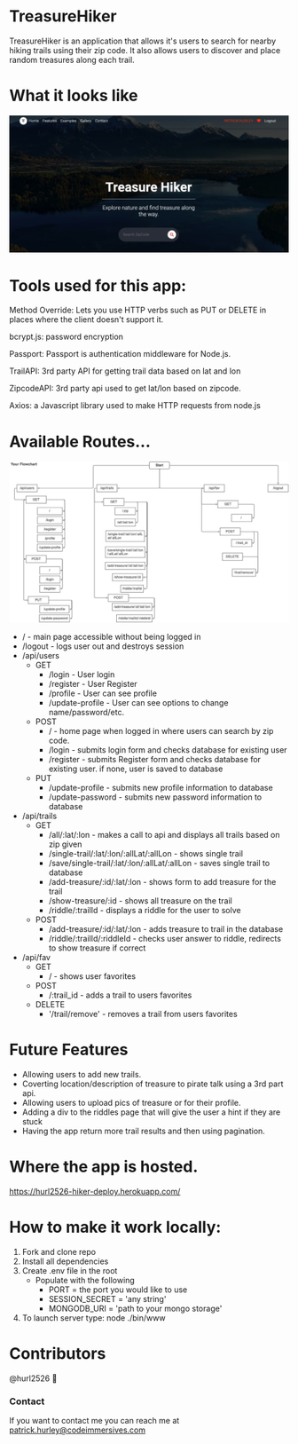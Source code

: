 # TreasureHiker 

TreasureHiker is an application that allows it's users to search for nearby hiking trails using their zip code. It also allows users to discover and place random treasures along each trail.  

# What it looks like 
![snapshot](./public/images/app.jpeg) 

# Tools used for this app:

Method Override: Lets you use HTTP verbs such as PUT or DELETE in places where the client doesn't support it. 
  
bcrypt.js: password encryption 
    
Passport: Passport is authentication middleware for Node.js.  

TrailAPI: 3rd party API for getting trail data based on lat and lon
  
ZipcodeAPI: 3rd party api used to get lat/lon based on zipcode.
  
Axios: a Javascript library used to make HTTP requests from node.js 
  

# Available Routes...
  
![snapshot](./public/images/flow.jpeg)
* / - main page accessible without being logged in
* /logout - logs user out and destroys session 
* /api/users 
    * GET
        * /login - User login
        * /register - User Register
        * /profile - User can see profile
        * /update-profile - User can see options to change name/password/etc.
    * POST
        * / - home page when logged in where users can search by zip code.
        * /login - submits login form and checks database for existing user 
        * /register - submits Register form and checks database for existing user. if none, user is saved to database
    * PUT
        * /update-profile - submits new profile information to database 
        * /update-password - submits new password information to database
* /api/trails 
    * GET
        * /all/:lat/:lon - makes a call to api and displays all trails based on zip given
        * /single-trail/:lat/:lon/:allLat/:allLon - shows single trail
        * /save/single-trail/:lat/:lon/:allLat/:allLon - saves single trail to database
        * /add-treasure/:id/:lat/:lon - shows form to add treasure for the trail
        * /show-treasure/:id - shows all treasure on the trail 
        * /riddle/:trailId - displays a riddle for the user to solve
    * POST
        * /add-treasure/:id/:lat/:lon - adds treasure to trail in the database
        * /riddle/:trailId/:riddleId - checks user answer to riddle, redirects to show treasure if correct
* /api/fav 
    * GET
        * / - shows user favorites
    * POST
        * /:trail_id - adds a trail to users favorites
    * DELETE
        * '/trail/remove' -  removes a trail from users favorites


# Future Features  

* Allowing users to add new trails.
* Coverting location/description of treasure to pirate talk using a 3rd part api.
* Allowing users to upload pics of treasure or for their profile.
* Adding a div to the riddles page that will give the user a hint if they are stuck
* Having the app return more trail results and then using pagination. 

# Where the app is hosted.  
https://hurl2526-hiker-deploy.herokuapp.com/

# How to make it work locally:
1. Fork and clone repo
2. Install all dependencies 
3. Create .env file in the root  
    * Populate with the following
        * PORT = the port you would like to use
        * SESSION_SECRET = 'any string'
        * MONGODB_URI = 'path to your mongo storage'
4. To launch server type: node ./bin/www

# Contributors

@hurl2526 📖


### Contact
If you want to contact me you can reach me at patrick.hurley@codeimmersives.com